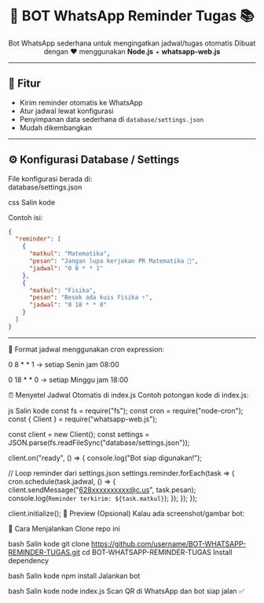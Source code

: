 <!-- Banner -->
<h1 align="center">🤖 BOT WhatsApp Reminder Tugas 📚</h1>
<p align="center">
  Bot WhatsApp sederhana untuk mengingatkan jadwal/tugas otomatis  
  Dibuat dengan ❤️ menggunakan <b>Node.js</b> + <b>whatsapp-web.js</b>
</p>

---

## 🚀 Fitur
- Kirim reminder otomatis ke WhatsApp
- Atur jadwal lewat konfigurasi
- Penyimpanan data sederhana di `database/settings.json`
- Mudah dikembangkan

---

## ⚙️ Konfigurasi Database / Settings

File konfigurasi berada di:  
database/settings.json

css
Salin kode

Contoh isi:
```json
{
  "reminder": [
    {
      "matkul": "Matematika",
      "pesan": "Jangan lupa kerjakan PR Matematika 📘",
      "jadwal": "0 8 * * 1" 
    },
    {
      "matkul": "Fisika",
      "pesan": "Besok ada kuis Fisika ⚡",
      "jadwal": "0 18 * * 0"
    }
  ]
}
```

---

📌 Format jadwal menggunakan cron expression:

0 8 * * 1 → setiap Senin jam 08:00

0 18 * * 0 → setiap Minggu jam 18:00

⏰ Menyetel Jadwal Otomatis di index.js
Contoh potongan kode di index.js:

js
Salin kode
const fs = require("fs");
const cron = require("node-cron");
const { Client } = require("whatsapp-web.js");

const client = new Client();
const settings = JSON.parse(fs.readFileSync("database/settings.json"));

client.on("ready", () => {
  console.log("Bot siap digunakan!");

  // Loop reminder dari settings.json
  settings.reminder.forEach(task => {
    cron.schedule(task.jadwal, () => {
      client.sendMessage("628xxxxxxxxxx@c.us", task.pesan);
      console.log(`Reminder terkirim: ${task.matkul}`);
    });
  });
});

client.initialize();
📸 Preview (Opsional)
Kalau ada screenshot/gambar bot:


🔧 Cara Menjalankan
Clone repo ini

bash
Salin kode
git clone https://github.com/username/BOT-WHATSAPP-REMINDER-TUGAS.git
cd BOT-WHATSAPP-REMINDER-TUGAS
Install dependency

bash
Salin kode
npm install
Jalankan bot

bash
Salin kode
node index.js
Scan QR di WhatsApp dan bot siap jalan ✅
